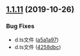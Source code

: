 ## [1.1.11](https://github.com/Rahim-Chan/taro-listView/compare/v1.1.10...v1.1.11) (2019-10-26)


### Bug Fixes

* d.ts文件 ([a5a1a97](https://github.com/Rahim-Chan/taro-listView/commit/a5a1a97800eabae6a7711d0646864f04f84fb907))
* d.ts文件 ([4258dbc](https://github.com/Rahim-Chan/taro-listView/commit/4258dbcc4eea964b55146c3acc78b8bdbcaf35cd))
